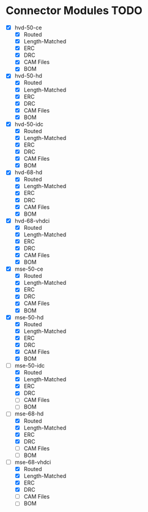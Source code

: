 # Connector Modules TODO

- [X] hvd-50-ce
  - [X] Routed
  - [X] Length-Matched
  - [X] ERC
  - [X] DRC
  - [X] CAM Files
  - [X] BOM
- [X] hvd-50-hd
  - [X] Routed
  - [X] Length-Matched
  - [X] ERC
  - [X] DRC
  - [X] CAM Files
  - [X] BOM
- [X] hvd-50-idc
  - [X] Routed
  - [X] Length-Matched
  - [X] ERC
  - [X] DRC
  - [X] CAM Files
  - [X] BOM
- [X] hvd-68-hd
  - [X] Routed
  - [X] Length-Matched
  - [X] ERC
  - [X] DRC
  - [X] CAM Files
  - [X] BOM
- [X] hvd-68-vhdci
  - [X] Routed
  - [X] Length-Matched
  - [X] ERC
  - [X] DRC
  - [X] CAM Files
  - [X] BOM
- [X] mse-50-ce
  - [X] Routed
  - [X] Length-Matched
  - [X] ERC
  - [X] DRC
  - [X] CAM Files
  - [X] BOM
- [X] mse-50-hd
  - [X] Routed
  - [X] Length-Matched
  - [X] ERC
  - [X] DRC
  - [X] CAM Files
  - [X] BOM
- [ ] mse-50-idc
  - [X] Routed
  - [X] Length-Matched
  - [X] ERC
  - [X] DRC
  - [ ] CAM Files
  - [ ] BOM
- [ ] mse-68-hd
  - [X] Routed
  - [X] Length-Matched
  - [X] ERC
  - [X] DRC
  - [ ] CAM Files
  - [ ] BOM
- [ ] mse-68-vhdci
  - [X] Routed
  - [X] Length-Matched
  - [X] ERC
  - [X] DRC
  - [ ] CAM Files
  - [ ] BOM
